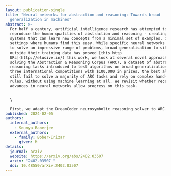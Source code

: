 ```yaml
---
layout: publication-single
title: "Neural networks for abstraction and reasoning: Towards broad
  generalization in machines"
abstract: >-
  For half a century, artificial intelligence research has attempted to
  reproduce the human qualities of abstraction and reasoning - creating computer
  systems that can learn new concepts from a minimal set of examples, in
  settings where humans find this easy. While specific neural networks are able
  to solve an impressive range of problems, broad generalisation to situations
  outside their training data has proved [this http
  URL](http://elusive.in/) this work, we look at several novel approaches for
  solving the Abstraction & Reasoning Corpus (ARC), a dataset of abstract visual
  reasoning tasks introduced to test algorithms on broad generalization. Despite
  three international competitions with $100,000 in prizes, the best algorithms
  still fail to solve a majority of ARC tasks and rely on complex hand-crafted
  rules, without using machine learning at all. We revisit whether recent
  advances in neural networks allow progress on this task.


  \

  First, we adapt the DreamCoder neurosymbolic reasoning solver to ARC. DreamCoder automatically writes programs in a bespoke domain-specific language to perform reasoning, using a neural network to mimic human intuition. We present the Perceptual Abstraction and Reasoning Language (PeARL) language, which allows DreamCoder to solve ARC tasks, and propose a new recognition model that allows us to significantly improve on the previous best implementation.We also propose a new encoding and augmentation scheme that allows large language models (LLMs) to solve ARC tasks, and find that the largest models can solve some ARC tasks. LLMs are able to solve a different group of problems to state-of-the-art solvers, and provide an interesting way to complement other approaches. We perform an ensemble analysis, combining models to achieve better results than any system alone. Finally, we publish the arckit Python library to make future research on ARC easier.
published: 2024-02-05
authors:
  internal_authors:
    - Soumya Banerjee
  external_authors:
    - family: Bober-Irizar
      given: M
details:
  journal: arXiv
  website: https://arxiv.org/abs/2402.03507
  arxiv: "2402.03507 "
  doi: 10.48550/arXiv.2402.03507
---
```

